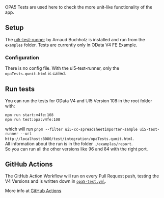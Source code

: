 OPA5 Tests are used here to check the more unit-like functionality of the app.

## Setup

The [ui5-test-runner](https://github.com/ArnaudBuchholz/ui5-test-runner) by Arnaud Buchholz is installed and run from the `examples` folder.
Tests are currently only in OData V4 FE Example.

### Configuration

There is no config file. With the ui5-test-runner, only the `opaTests.qunit.html` is called.

## Run tests

You can run the tests for OData V4 and UI5 Version 108 in the root folder with:

```sh
npm run start:v4fe:108
npm run test:opa:v4fe:108
```

which will run `pnpm --filter ui5-cc-spreadsheetimporter-sample ui5-test-runner --url http://localhost:8080/test/integration/opaTests.qunit.html`.  
All information about the run is in the folder `./examples/report`.  
So you can run all the other versions like 96 and 84 with the right port.

## GitHub Actions

The GitHub Action Workflow will run on every Pull Request push, testing the V4 Versions and is written down in [`opa5-test.yml`](https://github.com/spreadsheetimporter/ui5-cc-spreadsheetimporter/blob/main/.github/workflows/opa5-test.yml).

More info at [GitHub Actions](./../Development/GitHubActions.md)
